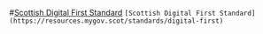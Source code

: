 
#[Scottish Digital First Standard](https://resources.mygov.scot/standards/digital-first/)
`[Scottish Digital First Standard](https://resources.mygov.scot/standards/digital-first) `


